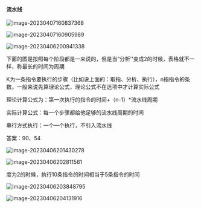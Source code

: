 #### 流水线

![image-20230407160837368](https://self-1314056054.cos.ap-guangzhou.myqcloud.com/typroaNote/image-20230407160837368.png)

![image-20230407160905989](https://self-1314056054.cos.ap-guangzhou.myqcloud.com/typroaNote/image-20230407160905989.png)





![image-20230406200941338](https://self-1314056054.cos.ap-guangzhou.myqcloud.com/typroaNote/image-20230406200941338.png)



下面的图是按照每个阶段都是一来说的，但是当“分析''变成2的时候，表格就不一样，称最长的时间为周期

K为一条指令要执行的步骤（比如说上面的：取指、分析、执行），n指指令的条数。一般来说先算理论公式，理论公式不在选项中才计算实际公式

理论计算公式为：第一次执行的指令的时间+（n-1）*流水线周期

实际计算公式：每一个步骤都给他足够的流水线周期的时间

串行方式执行：一个一个执行，不引入流水线 

答案：90、54

![image-20230406201430278](https://self-1314056054.cos.ap-guangzhou.myqcloud.com/typroaNote/image-20230406201430278.png)

![image-20230406202811561](https://self-1314056054.cos.ap-guangzhou.myqcloud.com/typroaNote/image-20230406202811561.png)





度为2的时候，执行10条指令的时间相当于5条指令的时间

![image-20230406203848795](https://self-1314056054.cos.ap-guangzhou.myqcloud.com/typroaNote/image-20230406203848795.png)

 ![image-20230406204131916](https://self-1314056054.cos.ap-guangzhou.myqcloud.com/typroaNote/image-20230406204131916.png)